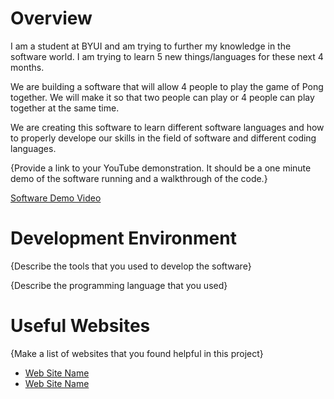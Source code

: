 # Overview

I am a student at BYUI and am trying to further my knowledge in the software world. I am trying to learn 5 new things/languages for these next 4 months. 

We are building a software that will allow 4 people to play the game of Pong together. We will make it so that two people can play or 4 people can play together at the same time. 

We are creating this software to learn different software languages and how to properly develope our skills in the field of software and different coding languages.

{Provide a link to your YouTube demonstration.  It should be a one minute demo of the software running and a walkthrough of the code.}

[Software Demo Video](http://youtube.link.goes.here)

# Development Environment

{Describe the tools that you used to develop the software}

{Describe the programming language that you used}

# Useful Websites

{Make a list of websites that you found helpful in this project}
* [Web Site Name](http://url.link.goes.here)
* [Web Site Name](http://url.link.goes.here)